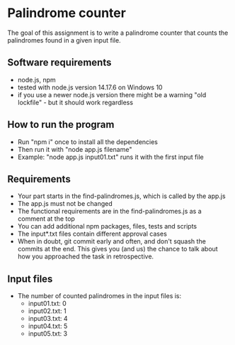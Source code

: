 # Palindrome counter
The goal of this assignment is to write a palindrome counter that counts the palindromes found
in a given input file.

## Software requirements
- node.js, npm
- tested with node.js version 14.17.6 on Windows 10
- if you use a newer node.js version there might be a warning "old lockfile" - but it should work regardless

## How to run the program
- Run "npm i" once to install all the dependencies
- Then run it with "node app.js filename"
- Example: "node app.js input01.txt" runs it with the first input file

## Requirements
- Your part starts in the find-palindromes.js, which is called by the app.js
- The app.js must not be changed
- The functional requirements are in the find-palindromes.js as a comment at the top
- You can add additional npm packages, files, tests and scripts
- The input*.txt files contain different approval cases
- When in doubt, git commit early and often, and don't squash the commits at the end. 
  This gives you (and us) the chance to talk about how you approached the task in retrospective.

## Input files
- The number of counted palindromes in the input files is: 
  - input01.txt: 0
  - input02.txt: 1
  - input03.txt: 4
  - input04.txt: 5
  - input05.txt: 3